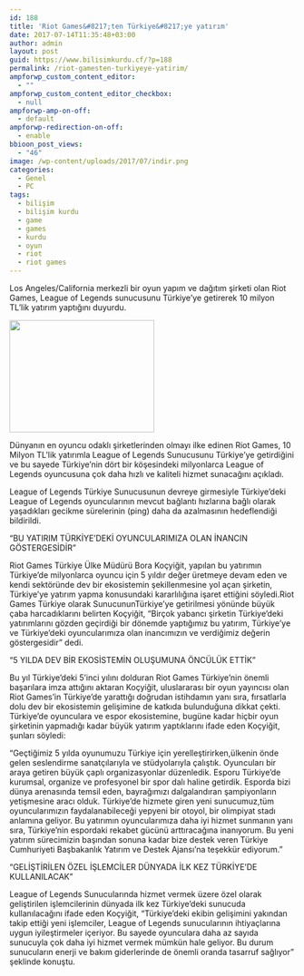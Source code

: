 ```yaml
---
id: 188
title: 'Riot Games&#8217;ten Türkiye&#8217;ye yatırım'
date: 2017-07-14T11:35:48+03:00
author: admin
layout: post
guid: https://www.bilisimkurdu.cf/?p=188
permalink: /riot-gamesten-turkiyeye-yatirim/
ampforwp_custom_content_editor:
  - ""
ampforwp_custom_content_editor_checkbox:
  - null
ampforwp-amp-on-off:
  - default
ampforwp-redirection-on-off:
  - enable
bbioon_post_views:
  - "46"
image: /wp-content/uploads/2017/07/indir.png
categories:
  - Genel
  - PC
tags:
  - bilişim
  - bilişim kurdu
  - game
  - games
  - kurdu
  - oyun
  - riot
  - riot games
---
```

Los Angeles/California merkezli bir oyun yapım ve dağıtım şirketi olan Riot Games, League of Legends sunucusunu Türkiye’ye getirerek 10 milyon TL&#8217;lik yatırım yaptığını duyurdu.

<img class="alignnone size-full wp-image-194" src="https://www.bilisimkurdu.cf/wp-content/uploads/2017/07/indir.png" alt="" width="255" height="198" /> 

Dünyanın en oyuncu odaklı şirketlerinden olmayı ilke edinen Riot Games, 10 Milyon TL’lik yatırımla League of Legends Sunucusunu Türkiye’ye getirdiğini ve bu sayede Türkiye’nin dört bir köşesindeki milyonlarca League of Legends oyuncusuna çok daha hızlı ve kaliteli hizmet sunacağını açıkladı.

League of Legends Türkiye Sunucusunun devreye girmesiyle Türkiye’deki League of Legends oyuncularının mevcut bağlantı hızlarına bağlı olarak yaşadıkları gecikme sürelerinin (ping) daha da azalmasının hedeflendiği bildirildi.

&#8220;BU YATIRIM TÜRKİYE&#8217;DEKİ OYUNCULARIMIZA OLAN İNANCIN GÖSTERGESİDİR&#8221;

Riot Games Türkiye Ülke Müdürü Bora Koçyiğit, yapılan bu yatırımın Türkiye&#8217;de milyonlarca oyuncu için 5 yıldır değer üretmeye devam eden ve kendi sektöründe dev bir ekosistemin şekillenmesine yol açan şirketin, Türkiye&#8217;ye yatırım yapma konusundaki kararlılığına işaret ettiğini söyledi.Riot Games Türkiye olarak SunucununTürkiye&#8217;ye getirilmesi yönünde büyük çaba harcadıklarını belirten Koçyiğit, “Birçok yabancı şirketin Türkiye’deki yatırımlarını gözden geçirdiği bir dönemde yaptığımız bu yatırım, Türkiye’ye ve Türkiye’deki oyuncularımıza olan inancımızın ve verdiğimiz değerin göstergesidir” dedi.

&#8220;5 YILDA DEV BİR EKOSİSTEMİN OLUŞUMUNA ÖNCÜLÜK ETTİK&#8221;

Bu yıl Türkiye’deki 5&#8217;inci yılını dolduran Riot Games Türkiye’nin önemli başarılara imza attığını aktaran Koçyiğit, uluslararası bir oyun yayıncısı olan Riot Games’in Türkiye’de yarattığı doğrudan istihdamın yanı sıra, fırsatlarla dolu dev bir ekosistemin gelişimine de katkıda bulunduğuna dikkat çekti. Türkiye&#8217;de oyunculara ve espor ekosistemine, bugüne kadar hiçbir oyun şirketinin yapmadığı kadar büyük yatırım yaptıklarını ifade eden Koçyiğit, şunları söyledi:

“Geçtiğimiz 5 yılda oyunumuzu Türkiye için yerelleştirirken,ülkenin önde gelen seslendirme sanatçılarıyla ve stüdyolarıyla çalıştık. Oyuncuları bir araya getiren büyük çaplı organizasyonlar düzenledik. Esporu Türkiye&#8217;de kurumsal, organize ve profesyonel bir spor dalı haline getirdik. Esporda bizi dünya arenasında temsil eden, bayrağımızı dalgalandıran şampiyonların yetişmesine aracı olduk. Türkiye’de hizmete giren yeni sunucumuz,tüm oyuncularımızın faydalanabileceği yepyeni bir otoyol, bir olimpiyat stadı anlamına geliyor. Bu yatırımın oyuncularımıza daha iyi hizmet sunmanın yanı sıra, Türkiye’nin espordaki rekabet gücünü arttıracağına inanıyorum. Bu yeni yatırım sürecimizin başından sonuna kadar bize destek veren Türkiye Cumhuriyeti Başbakanlık Yatırım ve Destek Ajansı’na teşekkür ediyorum.”

&#8220;GELİŞTİRİLEN ÖZEL İŞLEMCİLER DÜNYADA İLK KEZ TÜRKİYE’DE KULLANILACAK&#8221;

League of Legends Sunucularında hizmet vermek üzere özel olarak geliştirilen işlemcilerinin dünyada ilk kez Türkiye&#8217;deki sunucuda kullanılacağını ifade eden Koçyiğit, &#8220;Türkiye’deki ekibin gelişimini yakından takip ettiği yeni işlemciler, League of Legends sunucularının ihtiyaçlarına uygun iyileştirmeler içeriyor. Bu sayede oyunculara daha az sayıda sunucuyla çok daha iyi hizmet vermek mümkün hale geliyor. Bu durum sunucuların enerji ve bakım giderlerinde de önemli oranda tasarruf sağlıyor&#8221; şeklinde konuştu.